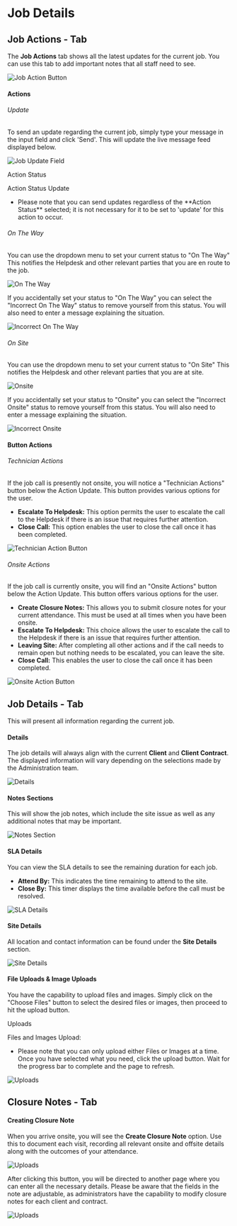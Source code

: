 # Job Details

## Job Actions - Tab

The **Job Actions** tab shows all the latest updates for the current job. You can use this tab to add important notes that all staff need to see.

![Job Action Button](img/job_action_button.JPG)

#### Actions
###### Update

To send an update regarding the current job, simply type your message in the input field and click 'Send'. This will update the live message feed displayed below.

![Job Update Field](img/job_update_field.JPG)

<div class="admonition note">
    <p class="admonition-title">Action Status</p>
    <p>
        Action Status Update
        <ul>
            <li>Please note that you can send updates regardless of the **Action Status** selected; it is not necessary for it to be set to 'update' for this action to occur.</li>
        </ul>
    </p>
</div>

###### On The Way

You can use the dropdown menu to set your current status to "On The Way" This notifies the Helpdesk and other relevant parties that you are en route to the job.

![On The Way](img/on_the_way.JPG)

If you accidentally set your status to "On The Way" you can select the "Incorrect On The Way" status to remove yourself from this status. You will also need to enter a message explaining the situation.

![Incorrect On The Way](img/incorrect_on_the_way.JPG)

###### On Site

You can use the dropdown menu to set your current status to "On Site" This notifies the Helpdesk and other relevant parties that you are at site.

![Onsite](img/onsite.JPG)

If you accidentally set your status to "Onsite" you can select the "Incorrect Onsite" status to remove yourself from this status. You will also need to enter a message explaining the situation.

![Incorrect Onsite](img/incorrect_onsite.JPG)

#### Button Actions

###### Technician Actions

If the job call is presently not onsite, you will notice a "Technician Actions" button below the Action Update. This button provides various options for the user.

- **Escalate To Helpdesk:** This option permits the user to escalate the call to the Helpdesk if there is an issue that requires further attention.
- **Close Call:** This option enables the user to close the call once it has been completed.

![Technician Action Button](img/technician_action_button.JPG)

###### Onsite Actions

If the job call is currently onsite, you will find an "Onsite Actions" button below the Action Update. This button offers various options for the user.

- **Create Closure Notes:** This allows you to submit closure notes for your current attendance. This must be used at all times when you have been onsite.
- **Escalate To Helpdesk:** This choice allows the user to escalate the call to the Helpdesk if there is an issue that requires further attention.
- **Leaving Site:** After completing all other actions and if the call needs to remain open but nothing needs to be escalated, you can leave the site.
- **Close Call:** This enables the user to close the call once it has been completed.

![Onsite Action Button](img/onsite_action_button.JPG)

## Job Details - Tab

This will present all information regarding the current job.

#### Details

The job details will always align with the current **Client** and **Client Contract**. The displayed information will vary depending on the selections made by the Administration team.

![Details](img/details.JPG)

#### Notes Sections

This will show the job notes, which include the site issue as well as any additional notes that may be important.

![Notes Section](img/notes_section.JPG)

#### SLA Details

You can view the SLA details to see the remaining duration for each job.

- **Attend By:** This indicates the time remaining to attend to the site.
- **Close By:** This timer displays the time available before the call must be resolved.

![SLA Details](img/sla_details.JPG)

#### Site Details

All location and contact information can be found under the **Site Details** section.

![Site Details](img/site_details.JPG)

#### File Uploads & Image Uploads

You have the capability to upload files and images. Simply click on the "Choose Files" button to select the desired files or images, then proceed to hit the upload button.


<div class="admonition note">
    <p class="admonition-title">Uploads</p>
    <p>
        Files and Images Upload:
        <ul>
            <li>Please note that you can only upload either Files or Images at a time. Once you have selected what you need, click the upload button. Wait for the progress bar to complete and the page to refresh.</li>
        </ul>
    </p>
</div>

![Uploads](img/uploads.JPG)

## Closure Notes - Tab

#### Creating Closure Note

When you arrive onsite, you will see the **Create Closure Note** option. Use this to document each visit, recording all relevant onsite and offsite details along with the outcomes of your attendance.

![Uploads](img/create_closure_note_button.JPG)

After clicking this button, you will be directed to another page where you can enter all the necessary details. Please be aware that the fields in the note are adjustable, as administrators have the capability to modify closure notes for each client and contract.

![Uploads](img/closure_note_form.JPG)
